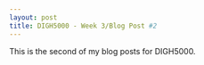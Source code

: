 ```yaml
---
layout: post
title: DIGH5000 - Week 3/Blog Post #2
---
```


This is the second of my blog posts for DIGH5000.
